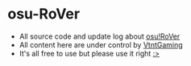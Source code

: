 # osu-RoVer

- All source code and update log about [osu!RoVer](https://www.roblox.com/games/6983932919/osu-RoVer)
- All content here are under control by [VtntGaming](https://github.com/VtntGaming)
- It's all free to use but please use it right [:>](https://discord.gg/hKGx3wjv8B)

